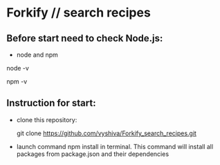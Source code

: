 # Forkify // search recipes

## Before start need to check Node.js:

* node and npm

node -v

npm -v


## Instruction for start:

* clone this repository:

  git clone https://github.com/vyshiva/Forkify_search_recipes.git

* launch command npm install in terminal. This command will install all packages from package.json and their dependencies
